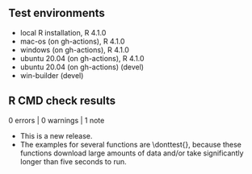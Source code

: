 ## Test environments
* local R installation, R 4.1.0
* mac-os (on gh-actions), R 4.1.0
* windows (on gh-actions), R 4.1.0
* ubuntu 20.04 (on gh-actions), R 4.1.0
* ubuntu 20.04 (on gh-actions) (devel)
* win-builder (devel)

## R CMD check results

0 errors | 0 warnings | 1 note

* This is a new release.
* The examples for several functions are \donttest{}, because these functions
  download large amounts of data and/or take significantly longer than five
  seconds to run.

